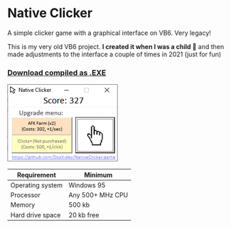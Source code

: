 # Native Clicker
A simple clicker game with a graphical interface on VB6. Very legacy!

This is my very old VB6 project. **I created it when I was a child 👦** and then made adjustments to the interface a couple of times in 2021 (just for fun)

### [Download compiled as .EXE](https://github.com/DosX-dev/NativeClicker-game/releases/tag/Builds)

![](screen.jpg)

| Requirement | Minimum |
|---|---|
| Operating system | Windows 95
| Processor | Any 500+ MHz CPU
| Memory | 500 kb
| Hard drive space | 20 kb free
